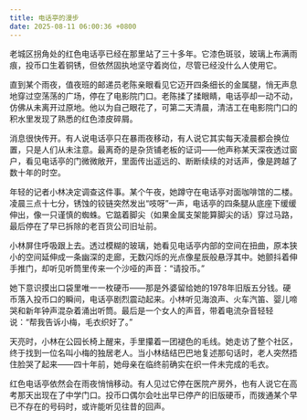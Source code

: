 ```yaml
---
title: 电话亭的漫步
date: 2025-08-11 06:00:36 +0800
---
```


老城区拐角处的红色电话亭已经在那里站了三十多年。它漆色斑驳，玻璃上布满雨痕，投币口生着铜锈，但依然固执地坚守着岗位，尽管已经没什么人使用它。

直到某个雨夜，值夜班的邮递员老陈亲眼看见它迈开四条细长的金属腿，悄无声息地穿过空荡荡的广场，停在了电影院门口。老陈揉了揉眼睛，电话亭却一动不动，仿佛从未离开过原地。他以为自己眼花了，可第二天清晨，清洁工在电影院门口的积水里发现了熟悉的红色漆皮碎屑。

消息很快传开。有人说电话亭只在暴雨夜移动，有人说它其实每天凌晨都会换位置，只是人们从未注意。最离奇的是杂货铺老板的证词——他声称某天深夜透过窗户，看见电话亭的门微微敞开，里面传出遥远的、断断续续的对话声，像是跨越了数十年的时空。

年轻的记者小林决定调查这件事。某个午夜，她蹲守在电话亭对面咖啡馆的二楼。凌晨三点十七分，锈蚀的铰链突然发出“吱呀”一声，电话亭的四条腿从底座下缓缓伸出，像一只谨慎的蜘蛛。它踮着脚尖（如果金属支架能算脚尖的话）穿过马路，最后停在了早已拆除的老百货公司旧址前。

小林屏住呼吸跟上去。透过模糊的玻璃，她看见电话亭内部的空间在扭曲，原本狭小的空间延伸成一条幽深的走廊，无数闪烁的光点像星辰般悬浮其中。她颤抖着伸手推门，却听见听筒里传来一个沙哑的声音：“请投币。”

她下意识摸出口袋里唯一一枚硬币——那是外婆留给她的1978年旧版五分钱。硬币落入投币口的瞬间，电话亭剧烈震动起来。小林听见海浪声、火车汽笛、婴儿啼哭和新年钟声混杂着涌出听筒。最后是一个女人的声音，带着电流杂音轻轻说：“帮我告诉小梅，毛衣织好了。”

天亮时，小林在公园长椅上醒来，手里攥着一团褪色的毛线。她走访了整个社区，终于找到一位名叫小梅的独居老人。当小林结结巴巴地复述那句话时，老人突然捂住脸哭了起来——四十年前，她母亲在临终前确实在织一件未完成的毛衣。

红色电话亭依然会在雨夜悄悄移动。有人见过它停在医院产房外，也有人说它在高考那天出现在了中学门口。投币口偶尔会吐出早已停产的旧版硬币，而拨通某个早已不存在的号码时，或许能听见往昔的回声。
